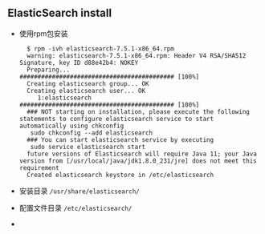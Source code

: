 ## ElasticSearch install
- 使用rpm包安装

		$ rpm -ivh elasticsearch-7.5.1-x86_64.rpm 
        warning: elasticsearch-7.5.1-x86_64.rpm: Header V4 RSA/SHA512 Signature, key ID d88e42b4: NOKEY
        Preparing...                ########################################### [100%]
        Creating elasticsearch group... OK
        Creating elasticsearch user... OK
           1:elasticsearch          ########################################### [100%]
        ### NOT starting on installation, please execute the following statements to configure elasticsearch service to start automatically using chkconfig
         sudo chkconfig --add elasticsearch
        ### You can start elasticsearch service by executing
         sudo service elasticsearch start
        future versions of Elasticsearch will require Java 11; your Java version from [/usr/local/java/jdk1.8.0_231/jre] does not meet this requirement
        Created elasticsearch keystore in /etc/elasticsearch
- 安装目录 `/usr/share/elasticsearch/`
- 配置文件目录 `/etc/elasticsearch/`
- 


